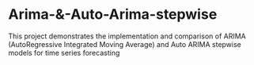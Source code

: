 # Arima-&-Auto-Arima-stepwise

This project demonstrates the implementation and comparison of ARIMA (AutoRegressive Integrated Moving Average) and Auto ARIMA stepwise models for time series forecasting 
